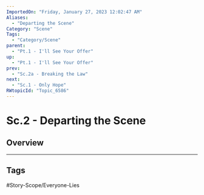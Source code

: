 ```yaml
---
ImportedOn: "Friday, January 27, 2023 12:02:47 AM"
Aliases:
  - "Departing the Scene"
Category: "Scene"
Tags:
  - "Category/Scene"
parent:
  - "Pt.1 - I'll See Your Offer"
up:
  - "Pt.1 - I'll See Your Offer"
prev:
  - "Sc.2a - Breaking the Law"
next:
  - "Sc.1 - Only Hope"
RWtopicId: "Topic_6586"
---
```

# Sc.2 - Departing the Scene
## Overview

---
## Tags
#Story-Scope/Everyone-Lies

